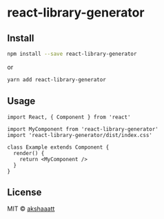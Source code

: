 # react-library-generator

## Install

```bash
npm install --save react-library-generator
```
or
```bash
yarn add react-library-generator
```

## Usage

```tsx
import React, { Component } from 'react'

import MyComponent from 'react-library-generator'
import 'react-library-generator/dist/index.css'

class Example extends Component {
  render() {
    return <MyComponent />
  }
}
```

## License

MIT © [akshaaatt](https://github.com/akshaaatt)
